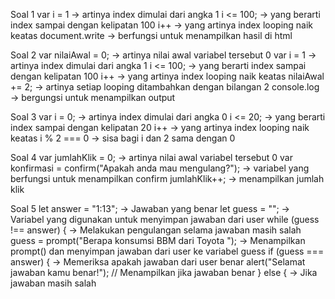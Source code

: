 Soal 1
var i = 1 -> artinya index dimulai dari angka 1
i <= 100; -> yang berarti index sampai dengan kelipatan 100
i++ -> yang artinya index looping naik keatas
document.write -> berfungsi untuk menampilkan hasil di html

Soal 2
var nilaiAwal = 0; -> artinya nilai awal variabel tersebut 0
var i = 1 -> artinya index dimulai dari angka 1
i <= 100; -> yang berarti index sampai dengan kelipatan 100
i++ -> yang artinya index looping naik keatas
nilaiAwal += 2; -> artinya setiap looping ditambahkan dengan bilangan 2
console.log -> bergungsi untuk menampilkan output

Soal 3
var i = 0; -> artinya index dimulai dari angka 0
i <= 20; -> yang berarti index sampai dengan kelipatan 20
i++ -> yang artinya index looping naik keatas
i % 2 === 0 -> sisa bagi i dan 2 sama dengan 0

Soal 4
var jumlahKlik = 0; -> artinya nilai awal variabel tersebut 0
var konfirmasi = confirm("Apakah anda mau mengulang?"); -> variabel yang berfungsi untuk menampilkan confirm
jumlahKlik++; -> menampilkan jumlah klik

Soal 5
let answer = "1:13"; -> Jawaban yang benar
let guess = ""; -> Variabel yang digunakan untuk menyimpan jawaban dari user
while (guess !== answer) { -> Melakukan pengulangan selama jawaban masih salah
guess = prompt("Berapa konsumsi BBM dari Toyota "); -> Menampilkan prompt() dan menyimpan jawaban dari user ke variabel guess
if (guess === answer) { -> Memeriksa apakah jawaban dari user benar
alert("Selamat jawaban kamu benar!"); // Menampilkan jika jawaban benar
} else { -> Jika jawaban masih salah